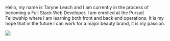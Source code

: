 Hello, my name is Taryne Leach and I am currently in the process of becoming a Full Stack Web Developer. I am enrolled at the Pursuit Fellowship where I am learning both front and back end operations. It is my hope that in the future I can work for a major beauty brand, it is my passion. 









![](https://www.temptalia.com/wp-content/uploads/2019/08/anastasia_jackie-aina_002_palette.jpg)
